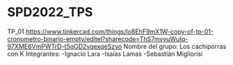 # SPD2022_TPS
TP_01 https://www.tinkercad.com/things/lo8EhF9mX1W-copy-of-tp-01-cronometro-binario-empty/editel?sharecode=ThS7mvyuWuIq-97XME6VmPWTrD-t5qGD2vqexqeSzyo
Nombre del grupo:  Los cachiporras con K
Integrantes: -Ignacio Lara
             -Isaías Lamas 
             -Sebastián Migliorisi
